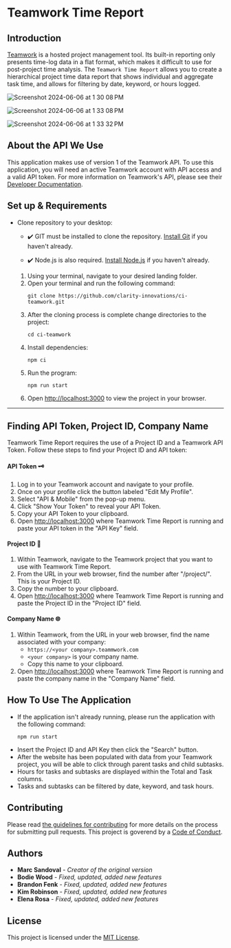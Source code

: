 # Teamwork Time Report

## Introduction

[Teamwork](https://www.teamwork.com/product/) is a hosted project management tool. Its built-in reporting only presents time-log data in a flat format, which makes it difficult to use for post-project time analysis. The `Teamwork Time Report` allows you to create a hierarchical project time data report that shows individual and aggregate task time, and allows for filtering by date, keyword, or hours logged.

![Screenshot 2024-06-06 at 1 30 08 PM](https://github.com/kimmykokonut/ci-teamwork/assets/55254544/a7faacba-4d70-4423-b971-0d8123272ce0)

![Screenshot 2024-06-06 at 1 33 08 PM](https://github.com/kimmykokonut/ci-teamwork/assets/55254544/2a8b0c16-e721-415d-b670-075d71d2396b)

![Screenshot 2024-06-06 at 1 33 32 PM](https://github.com/kimmykokonut/ci-teamwork/assets/55254544/e79256c6-c899-46eb-b8ce-c93d5045819d)

## About the API We Use

This application makes use of version 1 of the Teamwork API. To use this application, you will need an active Teamwork account with API access and a valid API token. For more information on Teamwork's API, please see their [Developer Documentation](https://developer.teamwork.com/).


## Set up & Requirements 

* Clone repository to your desktop:

  * ✔️ GIT must be installed to clone the repository. [Install Git](https://docs.github.com/en/get-started/quickstart/set-up-git) if you haven't already.
  
  * ✔️ Node.js is also required. [Install Node.js](https://nodejs.org/en/) if you haven't already.
  
  1. Using your terminal, navigate to your desired landing folder.
  1. Open your terminal and run the following command:
     ```shell 
     git clone https://github.com/clarity-innovations/ci-teamwork.git
     ```
  1. After the cloning process is complete change directories to the project:
     ```shell
     cd ci-teamwork
     ```
  1. Install dependencies:
     ```shell
     npm ci
     ```
  1. Run the program:
     ```shell
     npm run start
     ```
  1. Open [http://localhost:3000](http://localhost:3000) to view the project in your browser.

___

## Finding API Token, Project ID, Company Name
Teamwork Time Report requires the use of a Project ID and a Teamwork API Token. Follow these steps to find your Project ID and API token:

#### API Token 🗝️
1. Log in to your Teamwork account and navigate to your profile.
1. Once on your profile click the button labeled "Edit My Profile".
1. Select "API & Mobile" from the pop-up menu.
1. Click "Show Your Token" to reveal your API Token.
1. Copy your API Token to your clipboard.
1. Open [http://localhost:3000](http://localhost:3000) where Teamwork Time Report is running and paste your API token in the "API Key" field.

#### Project ID 🔎
1. Within Teamwork, navigate to the Teamwork project that you want to use with Teamwork Time Report.
1. From the URL in your web browser, find the number after "/project/". This is your Project ID.
1. Copy the number to your clipboard.
1. Open [http://localhost:3000](http://localhost:3000) where Teamwork Time Report is running and paste the Project ID in the "Project ID" field.

#### Company Name 🌐 
1. Within Teamwork, from the URL in your web browser, find the name associated with your company: 
   * `https://<your company>.teammwork.com`
   * `<your company>` is your company name.
   * Copy this name to your clipboard.
1. Open [http://localhost:3000](http://localhost:3000) where Teamwork Time Report is running and paste the company name in the "Company Name" field.


## How To Use The Application
* If the application isn't already running, please run the application with the following command:
  ```shell
  npm run start
  ```
* Insert the Project ID and API Key then click the "Search" button.
* After the website has been populated with data from your Teamwork project, you will be able to click through parent tasks and child subtasks.
* Hours for tasks and subtasks are displayed within the Total and Task columns.
* Tasks and subtasks can be filtered by date, keyword, and task hours.


## Contributing
Please read [the guidelines for contributing](CONTRIBUTING.md) for more details on the process for submitting pull requests. This project is goverend by a [Code of Conduct](CODE_OF_CONDUCT.md).

## Authors
* **Marc Sandoval** - *Creator of the original version*
* **Bodie Wood** - *Fixed, updated, added new features* 
* **Brandon Fenk** - *Fixed, updated, added new features* 
* **Kim Robinson** - *Fixed, updated, added new features*
* **Elena Rosa** - *Fixed, updated, added new features*


## License
This project is licensed under the [MIT License](LICENSE.md).


